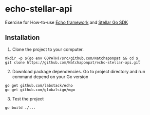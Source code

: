 # echo-stellar-api
Exercise for How-to-use [Echo framework](https://echo.labstack.com/) and [Stellar Go SDK](https://www.stellar.org/developers/go/reference/)
## Installation

1. Clone the project to your computer.
```
mkdir -p $(go env GOPATH)/src/github.com/Natchaponpat && cd $_
git clone https://github.com/Natchaponpat/echo-stellar-api.git
```
2. Download package dependencies. Go to project directory and run command depend on your Go version
```
go get github.com/labstack/echo
go get github.com/globalsign/mgo
```
3. Test the project
```
go build ./...
```

